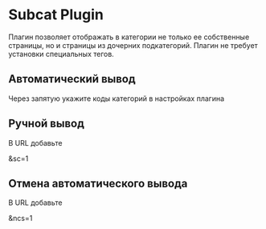 Subcat Plugin
=============
Плагин позволяет отображать в категории не только ее собственные страницы, но и страницы из дочерних подкатегорий. 
Плагин не требует установки специальных тегов.

Автоматический вывод
--------------------
Через запятую укажите коды категорий в настройках плагина

Ручной вывод
------------
В URL добавьте

   &sc=1


Отмена автоматического вывода
------------
В URL добавьте

   &ncs=1

